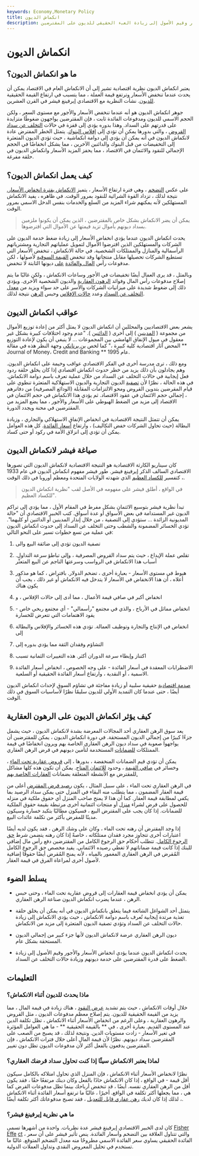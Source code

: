 ```yaml
---
keywords: Economy,Monetary Policy
title: انكماش الديون
description: يحدث انكماش الديون عندما يؤدي انخفاض الأسعار والأعمار وقيم الأصول إلى زيادة العبء الحقيقي للديون على المقترضين.
---
```


# انكماش الديون
## ما هو انكماش الديون؟

يعتبر انكماش الديون نظرية اقتصادية تشير إلى أن الانكماش العام في الاقتصاد يمكن أن يحدث عندما تنخفض الأسعار وترتفع قيمة العملة ، مما يتسبب في ارتفاع القيمة الحقيقية [للديون](/debt). نشأت النظرية مع الاقتصادي إيرفينغ فيشر في القرن العشرين.

جوهر انكماش الديون هو أنه عندما تنخفض الأسعار والأجور مع مستوى السعر ، ولكن الحجم الاسمي للديون ومدفوعات الفائدة ثابت ، فإن المقترضين يواجهون ضغوطًا متزايدة على قدرتهم على السداد. وهذا بدوره يؤدي إلى قفزة في حالات [التخلف عن سداد القروض](/default2) ، والتي بدورها يمكن أن تؤدي إلى [إفلاس البنوك](/insolvency). يتمثل الخطر المفترض عادة لانكماش الديون في أنه يمكن أن يؤدي إلى دوامة انكماشية ، حيث تؤدي الديون المتعثرة إلى التخفيضات من قبل البنوك والدائنين الآخرين ، مما يشكل انخفاضًا في الحجم الإجمالي للنقود والائتمان في الاقتصاد ، مما يحفز المزيد الأسعار وانكماش الديون في حلقة مفرغة.

## كيف يعمل انكماش الديون؟

على عكس [التضخم](/inflation) ، وهي فترة ارتفاع الأسعار ، يتميز [الانكماش بفترة انخفاض الأسعار.](/deflation) نتيجة لذلك ، تزداد القوة الشرائية للنقود بمرور الوقت. في ظاهره ، يفيد الانكماش المستهلكين لأنه يمكنهم شراء المزيد من السلع والخدمات بنفس الدخل الاسمي بمرور الوقت.

> يمكن أن يضر الانكماش بشكل خاص بالمقترضين ، الذين يمكن أن يكونوا ملزمين بسداد ديونهم بأموال تزيد قيمتها عن الأموال التي اقترضوها.

>

يحدث انكماش الديون عندما يؤدي انخفاض الأسعار إلى زيادة ضغط خدمة الديون على الشركات والمستهلكين الذين اقترضوا الأموال لتمويل عملياتهم التجارية ومشترياتهم الرأسمالية والمنازل والممتلكات الشخصية. في حالة الانكماش ، تنخفض الأسعار التي تستطيع الشركات تحصيلها مقابل منتجاتها وقد تنخفض [القيمة السوقية](/marketvalue) لأصولها ، لكن مدفوعات رأس [المال والفائدة](/interest) [على](/principal) ديونها الثابتة لا تنخفض.

وبالمثل ، قد يرى العمال أيضًا تخفيضات في الأجور وساعات الانكماش ، ولكن غالبًا ما يتم إصلاح مدفوعات رأس المال وفوائد [الرهون العقارية](/mortgage) والديون الشخصية الأخرى. ويؤدي ذلك إلى ضغوط شديدة على ميزانيات الشركات والأسر على حد سواء ويزيد من [معدل التخلف عن السداد](/defaultrate) وعدد [حالات الإفلاس](/bankruptcy) وحبس [الرهن](/foreclosure) نتيجة لذلك.

## عواقب انكماش الديون

يشعر بعض الاقتصاديين والمحللين أن انكماش الديون لا يمثل أكثر من إعادة توزيع الأموال من مجموعة ( [المدينين](/debtor) ) إلى أخرى ( [الدائنين](/creditor) ). "عدم وجود اختلافات كبيرة بشكل غير معقول في ميول الإنفاق الهامشي بين المجموعات ... لا ينبغي أن يكون لإعادة التوزيع المحض آثار اقتصادية كلية كبيرة ،" كما لخص [بن برنانكي](/benbernanke) وجهة النظر هذه في مقالة ** Journal of Money، Credit and Banking ** عام 1995.

ومع ذلك ، ترى مدرسة أخرى في الفكر الاقتصادي عواقب وخيمة على انكماش الديون. وهم يجادلون بأن ذلك يزيد من خطر حدوث انكماش اقتصادي إذا كان يخلق حلقة ردود فعل إيجابية في حالات التخلف عن السداد من خلال عملية تعرف باسم دوامة الانكماش. في هذه الحالة ، نظرًا لأن [تصفية](/liquidation) الديون التجارية والديون الاستهلاكية المتعثرة تنطوي على قيام المقرضين بتدوين القروض ومحو الالتزامات المقابلة (الودائع المصرفية) من دفاترهم ، إجمالي حجم الائتمان في عقود الاقتصاد. ثم يؤدي هذا الانكماش في حجم الائتمان في الاقتصاد إلى مزيد من الضغط الهبوطي على الأسعار والأجور ، مما يضع المزيد من المقترضين في محنة ويجدد الدورة.

يمكن أن تتمثل النتيجة الاقتصادية في انخفاض الإنفاق الاستهلاكي والتجاري ، وزيادة البطالة (حيث تحاول الشركات خفض التكاليف) ، وارتفاع [أسعار الفائدة](/interestrate). كل هذه العوامل يمكن أن تؤدي إلى انزلاق الأمة في ركود أو حتى كساد.

## صياغة فيشر لانكماش الديون

كان سيناريو الكارثة الاقتصادية هو النتيجة الاقتصادية لانكماش الديون التي تصورها الاقتصادي السالف الذكر إيرفينغ فيشر. طور فيشر مفهوم انكماش الديون في عام 1933 ، كتفسير [للكساد العظيم](/great_depression) الذي شهدته الولايات المتحدة ومعظم أوروبا في ذلك الوقت.

> في الواقع ، أطلق فيشر على مفهومه في الأصل لقب "نظرية انكماش الديون للكساد العظيم".

>

تبدأ نظرية فيشر بتوسيع الائتمان بشكل مفرط في المقام الأول ، مما يؤدي إلى تراكم الديون غير المستدامة في بعض الأسواق أو عدة أسواق. كتب الخبير الاقتصادي أن "حالة المديونية الزائدة ... ستؤدي إلى التصفية ، من خلال إنذار المدينين أو الدائنين أو كليهما". تؤدي الخسائر المضمونة والشطب وحتى التخلف عن السداد إلى حدوث انكماش الديون في عملية من تسع خطوات تسير على النحو التالي:

1. تصفية الديون تؤدي إلى ضائقة البيع والى

1. تقلص عملة الإيداع ، حيث يتم سداد القروض المصرفية ، وإلى تباطؤ سرعة التداول. أسباب هذا الانكماش في الرواسب وسرعتها الناجم عن البيع المتعثّر

1. هبوط في مستوى الأسعار - بعبارة أخرى ، تضخم الدولار. بافتراض ، كما هو مذكور أعلاه ، أن هذا الانخفاض في الأسعار لا يتدخل فيه الانكماش أو غير ذلك ، يجب أن يكون هناك

1. انخفاض أكبر في صافي قيمة الأعمال ، مما أدى إلى حالات الإفلاس ، و

1. انخفاض مماثل في الأرباح ، والذي في مجتمع "رأسمالي" - أي مجتمع ربحي خاص - يقود الاهتمامات التي تتعرض للخسارة

1. انخفاض في الإنتاج والتجارة وتوظيف العمالة. تؤدي هذه الخسائر والإفلاس والبطالة إلى

1. التشاؤم وفقدان الثقة مما يؤدي بدوره إلى

1. اكتناز وإبطاء سرعة الدوران أكثر. هذه التغييرات الثمانية تسبب

1. الاضطرابات المعقدة في أسعار الفائدة - على وجه الخصوص ، انخفاض أسعار الفائدة الاسمية ، أو النقدية ، وارتفاع أسعار الفائدة الحقيقية أو السلعية.

[صدمة اقتصادية](/economic-shock) حقيقية سلبية أو زيادة مفاجئة في تشاؤم السوق لإحداث انكماش الديون أيضًا ، حتى عندما كان التمديد الأولي للديون سليمًا نظرًا لأساسيات السوق في ذلك الوقت.

## كيف يؤثر انكماش الديون على الرهون العقارية

يعد سوق الرهن العقاري أحد المجالات المعرضة بشدة لانكماش الديون ، حيث يشمل جزءًا كبيرًا من إجمالي الديون المستحقة. في دورة انكماش الديون ، يمكن للمقترضين أن يواجهوا صعوبة في سداد ديون الرهن العقاري الخاصة بهم ويرون انخفاضًا في قيمة الممتلكات [للضمانات](/collateral) المستخدمة لتأمين ديونهم في قرض الرهن العقاري.

يمكن أن تؤدي قيم الضمانات المنخفضة ، بدورها ، إلى [قروض عقارية تحت الماء](/underwater-mortgage) ، وخسائر في [صافي القيمة](/networth) ، وحدود [للائتمان المتاح](/credit). يمكن أن تكون هذه كلها مشاكل للمقترض مع الأنشطة المتعلقة بضمانات [العقارات الخاصة بهم.](/realestate)

في الرهن العقاري تحت الماء ، على سبيل المثال ، يكون [رصيد قرض المقترض](/average-outstanding-balance) أعلى من قيمة العقار المضمون ، مما يتطلب منه البقاء في المنزل حتى يمكن سداد الرصيد بما يكفي لمطابقة قيمة العقار. كما أن هذا لا يمنح صاحب المنزل أي حقوق ملكية في منزله للحصول على قرض لشراء [منزل](/home_equity) أو منتجات ائتمانية أخرى مرتبطة بقيمة حقوق الملكية للضمانات. إذا كان يجب على المقترض البيع ، فسيكون مطالبًا بتكبد خسارة وسيكون مدينًا للمقرض بأكثر من تكلفة عائدات البيع.

إذا وجد المقترض أن رهنه تحت الماء ، وكان على وشك الرهن ، فقد يكون لديه أيضًا اعتبارات أخرى تتجاوز مجرد فقدان ممتلكاته ، خاصةً إذا كان رهنه يتضمن شرط [حق الرجوع الكامل](/full-recourse). تتطلب أحكام حق الرجوع الكامل من المقترضين دفع رأس مال إضافي للبنك إذا كانت قيمة ضماناتهم لا تغطي رصيده الائتماني. يفيد مخصص حق الرجوع الكامل المُقرض في الرهن العقاري المغمور بالمياه ، لأنه يمنح المُقرض أيضًا حقوقًا إضافية لأصول أخرى لمراعاة الفرق في قيمة العقار.

## يسلط الضوء

- يمكن أن يؤدي انخفاض قيمة العقارات إلى قروض عقارية تحت الماء ، وحتى حبس الرهن ، عندما يضرب انكماش الديون صناعة الرهن العقاري.

- يتمثل أحد الشواغل الشائعة فيما يتعلق بانكماش الديون في أنه يمكن أن يخلق حلقة تغذية مرتدة إيجابية تُعرف باسم دوامة الانكماش ، حيث يؤدي الانكماش إلى زيادة حالات التخلف عن السداد وتؤدي تصفية الديون المتعثرة إلى مزيد من الانكماش.

- ديون الرهن العقاري عرضة لانكماش الديون لأنها جزء كبير من إجمالي الديون المستحقة بشكل عام.

- يحدث انكماش الديون عندما يؤدي انخفاض الأسعار والأجور وقيم الأصول إلى زيادة الضغط على قدرة المقترضين على خدمة ديونهم وزيادة حالات التخلف عن السداد.

## التعليمات

### ماذا يحدث للديون أثناء الانكماش؟

خلال أوقات الانكماش ، حيث يتم تشديد [عرض النقود](/moneysupply) ، هناك زيادة في قيمة المال ، مما يزيد من القيمة الحقيقية للديون. يتم إصلاح معظم مدفوعات الديون ، مثل القروض والرهون العقارية ، وعلى الرغم من انخفاض الأسعار أثناء الانكماش ، تظل تكلفة الدين عند المستوى القديم. بعبارة أخرى ، في ** بالقيمة الحقيقية ** - ما هي العوامل المؤثرة في تغير الأسعار - زادت مستويات الدين. ونتيجة لذلك ، قد يصبح من الصعب على المقترضين سداد ديونهم. نظرًا لأن قيمة المال أعلى خلال فترات الانكماش ، فإن المقترضين يدفعون بالفعل أكثر لأن مدفوعات الديون تظل دون تغيير.

### لماذا يعتبر الانكماش سيئًا إذا كنت تحاول سداد قرضك العقاري؟

نظرًا لانخفاض الأسعار أثناء الانكماش ، فإن المنزل الذي تحاول امتلاكه بالكامل سيكون أقل قيمة - في الواقع ، إذا كان الانكماش حادًا بالفعل وكان دينك مرتفعًا حقًا ، فقد يكون أقل من الرهن العقاري نفسه. أيضًا ، قد تنخفض أرباحك بينما تظل مدفوعات القرض كما هي ، مما يجعلها أكثر تكلفة في الواقع. أخيرًا ، غالبًا ما ترتفع أسعار الفائدة أثناء الانكماش ، لذلك إذا كان لديك [رهن عقاري قابل للتعديل](/arm) ، فقد تصبح مدفوعاتك أكثر تكلفة أيضًا.

### ما هي نظرية إيرفينغ فيشر؟

كان لدى الخبير الاقتصادي إيرفينغ فيشر عدة نظريات. واحدة من أشهرها تسمى [Fisher Effe](/fishereffect) [ct](/fishereffect) ، والتي تتناول العلاقة بين التضخم وأسعار الفائدة. ينص تأثير فيشر على أن سعر الفائدة الحقيقي يساوي سعر الفائدة الاسمي مطروحًا منه معدل التضخم المتوقع. غالبًا ما تستخدم في تحليل المعروض النقدي وتداول العملات الدولية.

